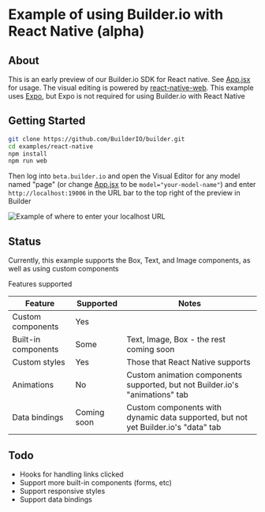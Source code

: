 # Example of using Builder.io with React Native (alpha)

## About

This is an early preview of our Builder.io SDK for React native. See [App.jsx](./App.jsx) for usage. The visual editing is powered by [react-native-web](https://github.com/necolas/react-native-web). This example uses [Expo](https://expo.io/), but Expo is not required for using Builder.io with React Native

## Getting Started

```bash
git clone https://github.com/BuilderIO/builder.git
cd examples/react-native
npm install
npm run web
```

Then log into `beta.builder.io` and open the Visual Editor for any model named "page" (or change [App.jsx](./App.jsx) to be `model="your-model-name"`) and enter `http://localhost:19006` in the URL bar to the top right of the preview in Builder

![Example of where to enter your localhost URL](https://cdn.builder.io/api/v1/image/assets%2FYJIGb4i01jvw0SRdL5Bt%2Fc464f6bcd4fe4ffc889c388d68700225)

## Status

Currently, this example supports the Box, Text, and Image components, as well as using custom components

Features supported

| Feature             | Supported   | Notes                                                                              |
| ------------------- | ----------- | ---------------------------------------------------------------------------------- |
| Custom components   | Yes         |                                                                                    |
| Built-in components | Some        | Text, Image, Box - the rest coming soon                                            |
| Custom styles       | Yes         | Those that React Native supports                                                   |
| Animations          | No          | Custom animation components supported, but not Builder.io's "animations" tab       |
| Data bindings       | Coming soon | Custom components with dynamic data supported, but not yet Builder.io's "data" tab |

## Todo

- Hooks for handling links clicked
- Support more built-in components (forms, etc)
- Support responsive styles
- Support data bindings
